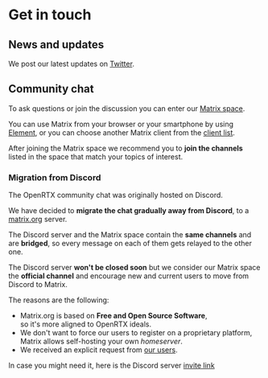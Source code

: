 # Get in touch

## News and updates
We post our latest updates on [Twitter](https://twitter.com/OpenRtx).

## Community chat
To ask questions or join the discussion you can enter our [Matrix space](https://matrix.to/#/#openrtx:matrix.org).

You can use Matrix from your browser or your smartphone by using [Element](https://element.io/), or
you can choose another Matrix client from the [client list](https://matrix.org/clients).

After joining the Matrix space we recommend you to __join the channels__ listed in the space that match
your topics of interest.

### Migration from Discord
The OpenRTX community chat was originally hosted on Discord.

We have decided to __migrate the chat gradually away from Discord__, to a [matrix.org](https://matrix.org/) server.

The Discord server and the Matrix space contain the __same channels__ and are __bridged__, so every message
on each of them gets relayed to the other one.

The Discord server __won't be closed soon__ but we consider our Matrix space the __official channel__ and
encourage new and current users to move from Discord to Matrix.

The reasons are the following:
* Matrix.org is based on __Free and Open Source Software__, \
so it's more aligned to OpenRTX ideals.
* We don't want to force our users to register on a proprietary platform,\
Matrix allows self-hosting your own *homeserver*.
* We received an explicit request from [our users](https://github.com/OpenRTX/openrtx.github.io/issues/9).

In case you might need it, here is the Discord server [invite link](https://discord.gg/jZ9t8XTbmd)
